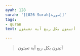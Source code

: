 ```yaml
---
ayah: 128
surah: '[[026-Surah|سورة]]'
tags:
- quran
text: أتبنون بكل ريع آية تعبثون

---
```

> أتبنون بكل ريع آية تعبثون
